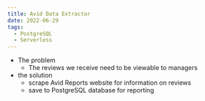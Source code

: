 ```yaml
---
title: Avid Data Extractor
date: 2022-06-29
tags:
  - PostgreSQL
  - Serverless
---
```

- The problem
  - The reviews we receive need to be viewable to managers 
- the solution
  - scrape Avid Reports website for information on reviews
  - save to PostgreSQL database for reporting 